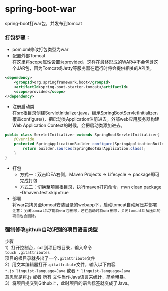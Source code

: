 # spring-boot-war
spring-boot打war包，并发布到tomcat

### 打包步骤：
* pom.xml修改打包类型为war
* 配置外部Tomcat<br>
在这里将scope属性设置为provided，这样在最终形成的WAR中不会包含这个JAR包，因为Tomcat或Jetty等服务器在运行时将会提供相关的API类。
```xml
<dependency>
	<groupId>org.springframework.boot</groupId>
	<artifactId>spring-boot-starter-tomcat</artifactId>
	<scope>provided</scope>
</dependency>
```
* 注册启动类<br>
在src根目录创建ServletInitializer.java，继承SpringBootServletInitializer，覆盖configure()，把启动类Application注册进去。外部web应用服务器构建Web Application Context的时候，会把启动类添加进去。
```java
public class ServletInitializer extends SpringBootServletInitializer{
    @Override
    protected SpringApplicationBuilder configure(SpringApplicationBuilder builder) {
        return builder.sources(SpringBootWarApplication.class);
    }
}
```
* 打包
	* 方式一：双击IDEA右侧，Maven Projects -> Lifecycle -> package即可完成打包
	* 方式二：切换至项目根目录，执行maven打包命令，mvn clean package -Dmaven.test.skip=true
* 部署<br>
将war包拷贝至tomcat安装目录的webapp下，启动tomcat自动解压并部署<br>
`注意：关闭tomcat后才能将war包删除，若在启动时将war删除，关闭tomcat后解压后的项目也会删除。`


### 强制修改github自动识别的项目语言类型<br>
步骤<br>
	1）打开控制台，cd 到项目根目录，输入命令<br>
		`touch .gitattributes`<br>
	项目的根目录就多出了一个`.gitattribute`文件<br>
	2）用文本编辑器打开`.gitattribute`文件，输入以下内容<br>
		`*.js linguist-language=Java`  或者  `* linguist-language=Java`<br>
	意思就是将.js 或者 所有 文件当作Java语言来统计，简单粗暴。<br>
	3）将项目提交到Github上，此时项目的语言标签就变成了Java。<br>

